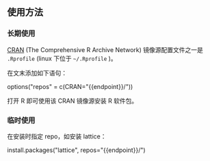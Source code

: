 ## 使用方法

### 长期使用

[CRAN](https://cran.r-project.org/) (The Comprehensive R Archive Network) 镜像源配置文件之一是 `.Rprofile` (linux 下位于 `~/.Rprofile` )。

在文末添加如下语句：

<tmpl z-lang="r" z-path="~/.Rprofile" z-append>
options("repos" = c(CRAN="{{endpoint}}/"))
</tmpl>

打开 R 即可使用该 CRAN 镜像源安装 R 软件包。

### 临时使用

在安装时指定 repo，如安装 lattice：

<tmpl z-lang="r">
install.packages("lattice", repos="{{endpoint}}/")
</tmpl>

